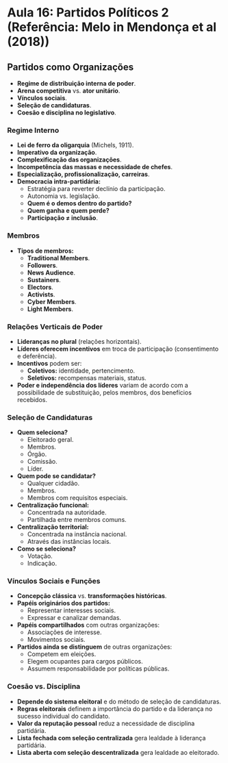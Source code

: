 # Aula 16: Partidos Políticos 2 (Referência: Melo in Mendonça et al (2018))

## Partidos como Organizações
- **Regime de distribuição interna de poder**.
- **Arena competitiva** vs. **ator unitário**.
- **Vínculos sociais**.
- **Seleção de candidaturas**.
- **Coesão e disciplina no legislativo**.

### Regime Interno
- **Lei de ferro da oligarquia** (Michels, 1911).
- **Imperativo da organização**.
- **Complexificação das organizações**.
- **Incompetência das massas e necessidade de chefes**.
- **Especialização, profissionalização, carreiras**.
- **Democracia intra-partidária:**
  - Estratégia para reverter declínio da participação.
  - Autonomia vs. legislação.
  - **Quem é o demos dentro do partido?**
  - **Quem ganha e quem perde?**
  - **Participação ≠ inclusão**.

### Membros
- **Tipos de membros:**
  - **Traditional Members**.
  - **Followers**.
  - **News Audience**.
  - **Sustainers**.
  - **Electors**.
  - **Activists**.
  - **Cyber Members**.
  - **Light Members**.

### Relações Verticais de Poder
- **Lideranças no plural** (relações horizontais).
- **Líderes oferecem incentivos** em troca de participação (consentimento e deferência).
- **Incentivos** podem ser:
  - **Coletivos:** identidade, pertencimento.
  - **Seletivos:** recompensas materiais, status.
- **Poder e independência dos líderes** variam de acordo com a possibilidade de substituição, pelos membros, dos benefícios recebidos.

### Seleção de Candidaturas
- **Quem seleciona?**
  - Eleitorado geral.
  - Membros.
  - Órgão.
  - Comissão.
  - Líder.
- **Quem pode se candidatar?**
  - Qualquer cidadão.
  - Membros.
  - Membros com requisitos especiais.
- **Centralização funcional:**
  - Concentrada na autoridade.
  - Partilhada entre membros comuns.
- **Centralização territorial:**
  - Concentrada na instância nacional.
  - Através das instâncias locais.
- **Como se seleciona?**
  - Votação.
  - Indicação.

### Vínculos Sociais e Funções
- **Concepção clássica** vs. **transformações históricas**.
- **Papéis originários dos partidos:**
  - Representar interesses sociais.
  - Expressar e canalizar demandas.
- **Papéis compartilhados** com outras organizações:
  - Associações de interesse.
  - Movimentos sociais.
- **Partidos ainda se distinguem** de outras organizações:
  - Competem em eleições.
  - Elegem ocupantes para cargos públicos.
  - Assumem responsabilidade por políticas públicas.

### Coesão vs. Disciplina
- **Depende do sistema eleitoral** e do método de seleção de candidaturas.
- **Regras eleitorais** definem a importância do partido e da liderança no sucesso individual do candidato.
- **Valor da reputação pessoal** reduz a necessidade de disciplina partidária.
- **Lista fechada com seleção centralizada** gera lealdade à liderança partidária.
- **Lista aberta com seleção descentralizada** gera lealdade ao eleitorado.